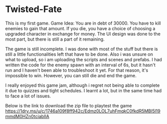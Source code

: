 # Twisted-Fate
This is my first game. 
Game Idea:
You are in debt of 30000. You have to kill enemies to gain that amount. If you die, you have a choice of choosing a upgraded character in exchange for money.
The UI design was done to the most part, but there is still a part of it remaining.

The game is still incomplete. I was done with most of the stuff but there is still a little functionalities left that have to be done. Also i was unsure on what to upload, so i am uploading the scripts and scenes and prefabs. 
I had written the code for the enemy spawn with an interval of 6s, but it hasn't run and I haven't been able to troubleshoot it yet. For that reason, it's impossible to win. However, you can still die and end the game. 

I really enjoyed this game jam, although i regret not being able to complete it due to quizzes and tight schedules. I learnt a lot, but in the same time had to face a lot of issues.

Below is the link to download the zip file to playtest the game
https://1drv.ms/u/c/1746a109f8ff942c/Edmz0LOL7uhFmqkC0fkdR5MBl5l19mmdM0HZn0tciabIlA

